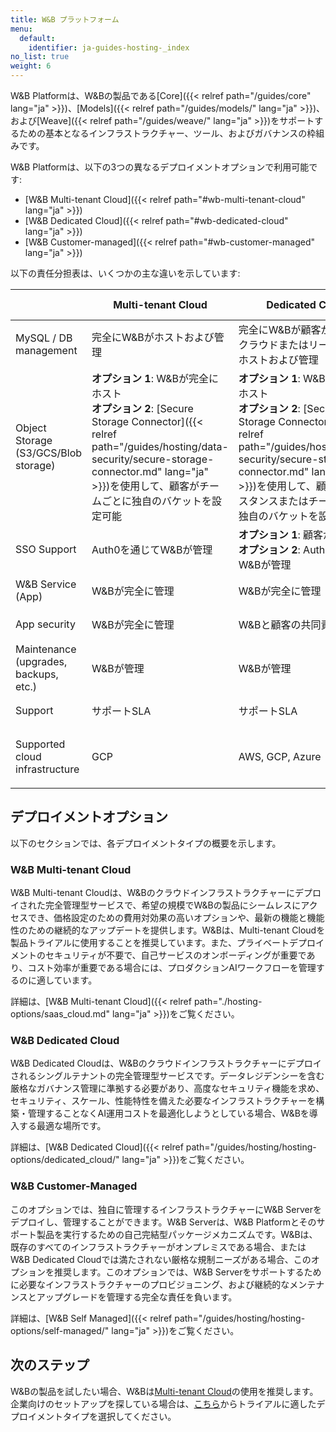 ```yaml
---
title: W&B プラットフォーム
menu:
  default:
    identifier: ja-guides-hosting-_index
no_list: true
weight: 6
---
```


W&B Platformは、W&Bの製品である[Core]({{< relref path="/guides/core" lang="ja" >}})、[Models]({{< relref path="/guides/models/" lang="ja" >}})、および[Weave]({{< relref path="/guides/weave/" lang="ja" >}})をサポートするための基本となるインフラストラクチャー、ツール、およびガバナンスの枠組みです。

W&B Platformは、以下の3つの異なるデプロイメントオプションで利用可能です:

* [W&B Multi-tenant Cloud]({{< relref path="#wb-multi-tenant-cloud" lang="ja" >}})
* [W&B Dedicated Cloud]({{< relref path="#wb-dedicated-cloud" lang="ja" >}})
* [W&B Customer-managed]({{< relref path="#wb-customer-managed" lang="ja" >}})

以下の責任分担表は、いくつかの主な違いを示しています:

|                                      | Multi-tenant Cloud                        | Dedicated Cloud                                                                 | Customer-managed |
|--------------------------------------|-------------------------------------------|---------------------------------------------------------------------------------|------------------|
| MySQL / DB management                | 完全にW&Bがホストおよび管理               | 完全にW&Bが顧客が選択したクラウドまたはリージョンでホストおよび管理             | 完全に顧客がホストおよび管理 |
| Object Storage (S3/GCS/Blob storage) | **オプション 1**: W&Bが完全にホスト<br />**オプション 2**: [Secure Storage Connector]({{< relref path="/guides/hosting/data-security/secure-storage-connector.md" lang="ja" >}})を使用して、顧客がチームごとに独自のバケットを設定可能 | **オプション 1**: W&Bが完全にホスト<br />**オプション 2**: [Secure Storage Connector]({{< relref path="/guides/hosting/data-security/secure-storage-connector.md" lang="ja" >}})を使用して、顧客がインスタンスまたはチームごとに独自のバケットを設定可能 | 完全に顧客がホストおよび管理 |
| SSO Support                          | Auth0を通じてW&Bが管理                   | **オプション 1**: 顧客が管理<br />**オプション 2**: Auth0を通じてW&Bが管理       | 完全に顧客が管理   |
| W&B Service (App)                    | W&Bが完全に管理                          | W&Bが完全に管理                                                                 | 完全に顧客が管理         |
| App security                         | W&Bが完全に管理                          | W&Bと顧客の共同責任                                                             | 完全に顧客が管理         |
| Maintenance (upgrades, backups, etc.)| W&Bが管理                               | W&Bが管理                                                                      | 顧客が管理 |
| Support                              | サポートSLA                             | サポートSLA                                                                     | サポートSLA |
| Supported cloud infrastructure       | GCP                                     | AWS, GCP, Azure                                                                | AWS, GCP, Azure, オンプレミスベアメタル |

## デプロイメントオプション
以下のセクションでは、各デプロイメントタイプの概要を示します。

### W&B Multi-tenant Cloud
W&B Multi-tenant Cloudは、W&Bのクラウドインフラストラクチャーにデプロイされた完全管理型サービスで、希望の規模でW&Bの製品にシームレスにアクセスでき、価格設定のための費用対効果の高いオプションや、最新の機能と機能性のための継続的なアップデートを提供します。W&Bは、Multi-tenant Cloudを製品トライアルに使用することを推奨しています。また、プライベートデプロイメントのセキュリティが不要で、自己サービスのオンボーディングが重要であり、コスト効率が重要である場合には、プロダクションAIワークフローを管理するのに適しています。

詳細は、[W&B Multi-tenant Cloud]({{< relref path="./hosting-options/saas_cloud.md" lang="ja" >}})をご覧ください。

### W&B Dedicated Cloud
W&B Dedicated Cloudは、W&Bのクラウドインフラストラクチャーにデプロイされるシングルテナントの完全管理型サービスです。データレジデンシーを含む厳格なガバナンス管理に準拠する必要があり、高度なセキュリティ機能を求め、セキュリティ、スケール、性能特性を備えた必要なインフラストラクチャーを構築・管理することなくAI運用コストを最適化しようとしている場合、W&Bを導入する最適な場所です。

詳細は、[W&B Dedicated Cloud]({{< relref path="/guides/hosting/hosting-options/dedicated_cloud/" lang="ja" >}})をご覧ください。

### W&B Customer-Managed
このオプションでは、独自に管理するインフラストラクチャーにW&B Serverをデプロイし、管理することができます。W&B Serverは、W&B Platformとそのサポート製品を実行するための自己完結型パッケージメカニズムです。W&Bは、既存のすべてのインフラストラクチャーがオンプレミスである場合、またはW&B Dedicated Cloudでは満たされない厳格な規制ニーズがある場合、このオプションを推奨します。このオプションでは、W&B Serverをサポートするために必要なインフラストラクチャーのプロビジョニング、および継続的なメンテナンスとアップグレードを管理する完全な責任を負います。

詳細は、[W&B Self Managed]({{< relref path="/guides/hosting/hosting-options/self-managed/" lang="ja" >}})をご覧ください。

## 次のステップ

W&Bの製品を試したい場合、W&Bは[Multi-tenant Cloud](https://wandb.ai/home)の使用を推奨します。企業向けのセットアップを探している場合は、[こちら](https://wandb.ai/site/enterprise-trial)からトライアルに適したデプロイメントタイプを選択してください。